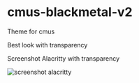 # cmus-blackmetal-v2
Theme for cmus

Best look with transparency

Screenshot Alacritty with transparency

![screenshot alacritty](https://github.com/nirucon/cmus-blackmetal/blob/main/cmus-blackmetal-v2-trans.png)
